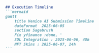 ````markdown
## Execution Timeline  
```mermaid
gantt
    title Venice AI Submission Timeline  
    dateFormat  2025-06-05
    section Sagebrush  
    Fix yfinance :done, '
    SOL Integration : 2025-06-06, 48h  
    NFT Skins : 2025-06-07, 24h  
```
````

